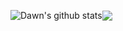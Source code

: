 <!-- | <img align="center" src="https://github-readme-stats.vercel.app/api?username=Dawn-David&count_private=true&show_icons=true&include_all_commits=true&theme=dark&hide_border=true" alt="Dawn's github stats" /> | <img align="center" src="https://github-readme-stats.vercel.app/api/top-langs/?username=Dawn-David&layout=compact&theme=dark&hide_border=true" /> |
| ------------------------------------------------------------ | ------------------------------------------------------------ | -->

<a><img align="center" src="https://github-readme-stats.vercel.app/api?username=Dawn-David&count_private=true&show_icons=true&include_all_commits=true&theme=default&hide_border=true" alt="Dawn's github stats" /></a><a><img align="center" src="https://github-readme-stats.vercel.app/api/top-langs/?username=Dawn-David&layout=compact&theme=default&hide_border=true" /></a>
